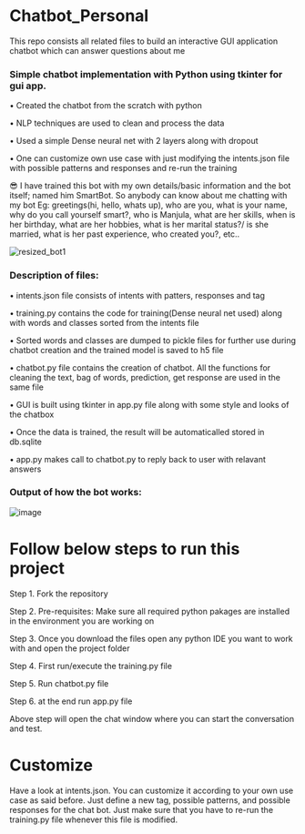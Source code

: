 # Chatbot_Personal
This repo consists all related files to build an interactive GUI application chatbot which can answer questions about me

### Simple chatbot implementation with Python using tkinter for gui app.

•	Created the chatbot from the scratch with python 

•	NLP techniques are used to clean and process the data 

•	Used a simple Dense neural net with 2 layers along with dropout

•	One can customize own use case with just modifying the intents.json file with possible patterns and responses and re-run the training

😎 I have trained this bot with my own details/basic information and the bot itself; named him SmartBot. So anybody can know about me chatting with my bot
Eg: greetings(hi, hello, whats up), who are you, what is your name, why do you call yourself smart?, who is Manjula, what are her skills, when is her birthday, what are her hobbies, what is her marital status?/ is she married, what is her past experience, who created you?, etc.. 

![resized_bot1](https://user-images.githubusercontent.com/111883941/198621847-302bd5ca-f102-4cc1-9f83-ac09943150c7.png)
### Description of files: 

•	intents.json file consists of intents with patters, responses and tag

•	training.py contains the code for training(Dense neural net used) along with words and classes sorted from the intents file

•	Sorted words and classes are dumped to pickle files for further use during chatbot creation and the trained model is saved to h5 file

•	chatbot.py file contains the creation of chatbot. All the functions for cleaning the text, bag of words, prediction, get response are used in the same file

•	GUI is built using tkinter in app.py file along with some style and looks of the chatbox 

•	Once the data is trained, the result will be automaticalled stored in db.sqlite

•	app.py makes call to chatbot.py to reply back to user with relavant answers

### Output of how the bot works: 
![image](https://user-images.githubusercontent.com/111883941/198577838-9c23e14d-99ee-48e7-abc6-519cbfc154bd.png)

# Follow below steps to run this project 

Step 1. Fork the repository 

Step 2. Pre-requisites: Make sure all required python pakages are installed in the environment you are working on

Step 3. Once you download the files open any python IDE you want to work with and open the project folder

Step 4. First run/execute the training.py file

Step 5. Run chatbot.py file

Step 6. at the end run app.py file 

Above step will open the chat window where you can start the conversation and test.

# Customize
Have a look at intents.json. You can customize it according to your own use case as said before. Just define a new tag, possible patterns, and possible responses for the chat bot. Just make sure that you have to re-run the training.py file whenever this file is modified.
